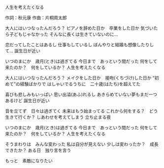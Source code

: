 人生を考えたくなる

作詞：秋元康
作曲：片桐周太郎

大人にはいつなったんだろう？
ピアノを辞めた日か　卒業をした日か
気づいたら子どもじゃなかった
そんなに長くは生きていないのに…

恋だってしたことはあるし
仕事もしているし
ぼんやりと結婚も想像したりして…
誕生日が近い

いつのまにか　歳月(とき)は過ぎてる
今日まで　あっという間だった
何をして来たのか？　何をしているか？
人生を考えたくなる

大人にはいつなったんだろう？
メイクをした日か　接吻(くちづけ)した日か
“初めて”の経験ばかりで
はしゃいでるうちに　二十歳(はたち)を超えてた

喜びも悲しみもいっぱい
思い出溢(あふ)れるし
あきらめていない夢もまだ一つあるけど
誕生日が近い

音を立てず　日々は過ぎてく
未来はもう始まってる
これから何をする？　どう生きて行くか？
しあわせを考えてしまう
立ち止まる夜

いつのまにか　歳月(とき)は過ぎてる
今日まで　あっという間だった
何をして来たのか？　何をしているか？
人生を考えたくなる

そうまわりは　みんな変わった
私は自分が見えない
少しは変わったか？　成長できたか？
ある日　独り言を言う

もっと　素敵になりたい